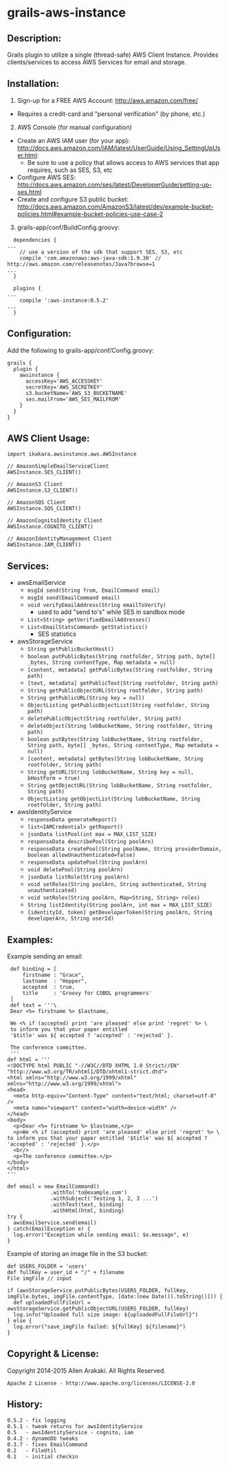 # grails-aws-instance

Description:
--------------
Grails plugin to utilize a single (thread-safe) AWS Client Instance.  Provides clients/services to access AWS Services for email and storage.

Installation:
--------------

1. Sign-up for a FREE AWS Account: http://aws.amazon.com/free/
  * Requires a credit-card and "personal verification" (by phone, etc.)
2. AWS Console (for manual configuration)
  * Create an AWS IAM user (for your app): http://docs.aws.amazon.com/IAM/latest/UserGuide/Using_SettingUpUser.html:
    * Be sure to use a policy that allows access to AWS services that app requires, such as SES, S3, etc
  * Configure AWS SES: http://docs.aws.amazon.com/ses/latest/DeveloperGuide/setting-up-ses.html
  * Create and configure S3 public bucket: http://docs.aws.amazon.com/AmazonS3/latest/dev/example-bucket-policies.html#example-bucket-policies-use-case-2
3. grails-app/conf/BuildConfig.groovy:
```
  dependencies {
...
    // use a version of the sdk that support SES, S3, etc
    compile 'com.amazonaws:aws-java-sdk:1.9.30' // http://aws.amazon.com/releasenotes/Java?browse=1
...
  }

  plugins {
...
    compile ':aws-instance:0.5.2'
...
  }
```

Configuration:
--------------

Add the following to grails-app/conf/Config.groovy:
```
grails {
  plugin {
    awsinstance {
      accessKey='AWS_ACCESSKEY'
      secretKey='AWS_SECRETKEY'
      s3.bucketName='AWS_S3_BUCKETNAME'
      ses.mailFrom='AWS_SES_MAILFROM'
    }
  }
}
```

AWS Client Usage:
--------------
```
import ikakara.awsinstance.aws.AWSInstance

// AmazonSimpleEmailServiceClient
AWSInstance.SES_CLIENT()

// AmazonS3 Client
AWSInstance.S3_CLIENT()

// AmazonSQS Client
AWSInstance.SQS_CLIENT()

// AmazonCognitoIdentity Client
AWSInstance.COGNITO_CLIENT()

// AmazonIdentityManagement Client
AWSInstance.IAM_CLIENT()
```

Services:
--------------
* awsEmailService
  * ```msgId send(String from, EmailCommand email)```
  * ```msgId send(EmailCommand email)```
  * ```void verifyEmailAddress(String emailToVerify)```
    * used to add "send to's" while SES in sandbox mode
  * ```List<String> getVerifiedEmailAddresses()```
  * ```List<EmailStatsCommand> getStatistics()```
    * SES statistics
* awsStorageService
  * ```String getPublicBucketHost()```
  * ```boolean putPublicBytes(String rootfolder, String path, byte[] _bytes, String contentType, Map metadata = null)```
  * ```[content, metadata] getPublicBytes(String rootfolder, String path)```
  * ```[text, metadata] getPublicText(String rootfolder, String path)```
  * ```String getPublicObjectURL(String rootfolder, String path)```
  * ```String getPublicURL(String key = null)```
  * ```ObjectListing getPublicObjectList(String rootfolder, String path)```
  * ```deletePublicObject(String rootfolder, String path)```
  * ```deleteObject(String lobBucketName, String rootfolder, String path)```
  * ```boolean putBytes(String lobBucketName, String rootfolder, String path, byte[] _bytes, String contentType, Map metadata = null)```
  * ```[content, metadata] getBytes(String lobBucketName, String rootfolder, String path)```
  * ```String getURL(String lobBucketName, String key = null, bHostForm = true)```
  * ```String getObjectURL(String lobBucketName, String rootfolder, String path)```
  * ```ObjectListing getObjectList(String lobBucketName, String rootfolder, String path)```
* awsIdentityService
  * ```responseData generateReport()```
  * ```list<IAMCredential> getReport()```
  * ```jsonData listPool(int max = MAX_LIST_SIZE)```
  * ```responseData describePool(String poolArn)```
  * ```responseData createPool(String poolName, String providerDomain, boolean allowUnauthenticated=false)```
  * ```responseData updatePool(String poolArn)```
  * ```void deletePool(String poolArn)```
  * ```jsonData listRole(String poolArn)```
  * ```void setRoles(String poolArn, String authenticated, String unauthenticated)```
  * ```void setRoles(String poolArn, Map<String, String> roles)```
  * ```String listIdentity(String poolArn, int max = MAX_LIST_SIZE)```
  * ```[identityId, token] getDeveloperToken(String poolArn, String developerArn, String userId)```

Examples:
--------------
Example sending an email:
```
 def binding = [
     firstname : "Grace",
     lastname  : "Hopper",
     accepted  : true,
     title     : 'Groovy for COBOL programmers'
 ]
 def text = '''\
 Dear <%= firstname %> $lastname,

 We <% if (accepted) print 'are pleased' else print 'regret' %> \
 to inform you that your paper entitled
 '$title' was ${ accepted ? 'accepted' : 'rejected' }.

 The conference committee.
 '''
def html = '''
<!DOCTYPE html PUBLIC "-//W3C//DTD XHTML 1.0 Strict//EN" "http://www.w3.org/TR/xhtml1/DTD/xhtml1-strict.dtd">
<html xmlns="http://www.w3.org/1999/xhtml" xmlns="http://www.w3.org/1999/xhtml">
<head>
  <meta http-equiv="Content-Type" content="text/html; charset=utf-8" />
  <meta name="viewport" content="width=device-width" />
</head>
<body>
  <p>Dear <%= firstname %> $lastname,</p>
  <p>We <% if (accepted) print 'are pleased' else print 'regret' %> \
to inform you that your paper entitled '$title' was ${ accepted ? 'accepted' : 'rejected' }.</p>
  <br/>
  <p>The conference committee.</p>
</body>
</html>
'''

def email = new EmailCommand()
              .withTo('to@example.com')
              .withSubject('Testing 1, 2, 3 ...')
              .withText(text, binding)
              .withHtml(html, binding)
try {
  awsEmailService.send(email)
} catch(EmailException e) {
  log.error("Exception while sending email: $e.message", e)
}
```

Example of storing an image file in the S3 bucket:
```
def USERS_FOLDER = 'users'
def fullKey = user_id + "/" + filename
File imgFile // input

if (awsStorageService.putPublicBytes(USERS_FOLDER, fullKey, imgFile.bytes, imgFile.contentType, [date:(new Date()).toString()])) {
  def uploadedFullFileUrl = awsStorageService.getPublicObjectURL(USERS_FOLDER, fullKey)
  log.info("Uploaded full size image: ${uploadedFullFileUrl}")
} else {
  log.error("save_imgFile failed: ${fullKey} ${filename}")
}
```

Copyright & License:
--------------
Copyright 2014-2015 Allen Arakaki.  All Rights Reserved.

```
Apache 2 License - http://www.apache.org/licenses/LICENSE-2.0
```

History:
--------------
```
0.5.2 - fix logging
0.5.1 - tweak returns for awsIdentityService
0.5   - awsIdentityService - cognito, iam
0.4.2 - dynamoDb tweaks
0.3.7 - fixes EmailCommand
0.2   - FileUtil
0.1   - initial checkin
```